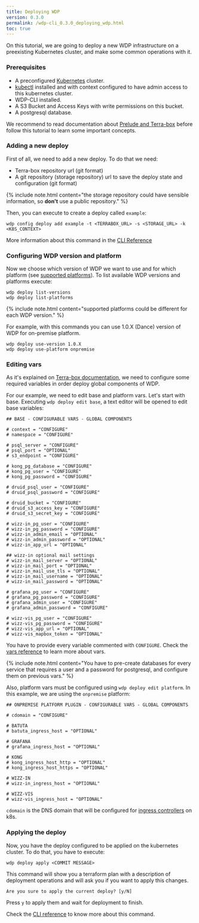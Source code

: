 ```yaml
---
title: Deploying WDP
version: 0.3.0
permalink: /wdp-cli_0.3.0_deploying_wdp.html
toc: true
---
```


On this tutorial, we are going to deploy a new WDP infrastructure on a 
preexisting Kubernetes cluster, and make some common operations with it. 

### Prerequisites

- A preconfigured [Kubernetes](https://kubernetes.io/) cluster.
- [kubectl](https://kubernetes.io/docs/tasks/tools/install-kubectl/) installed
and with context configured to have admin access to this kubernetes cluster.
- WDP-CLI installed.
- A S3 Bucket and Access Keys with write permissions on this bucket. 
- A postgresql database.

We recommend to read documentation about [Prelude and Terra-box](prelude_index.html) before follow 
this tutorial to learn some important concepts. 

### Adding a new deploy

First of all, we need to add a new deploy. To do that we need:
- Terra-box repository url (git format)
- A git repository (storage repository) url to save the deploy state and configuration (git format)

{% include note.html content="the storage repository could have sensible 
information, so **don't** use a public repository." %}

Then, you can execute to create a deploy called `example`:

```
wdp config deploy add example -t <TERRABOX_URL> -s <STORAGE_URL> -k <K8S_CONTEXT>
```

More information about this command in the [CLI Reference](wdp-cli_0.3.0_config.html#add)

### Configuring WDP version and platform

Now we choose which version of WDP we want to use and for which platform
(see [supported platforms]()). To list available WDP versions and platforms execute:

```
wdp deploy list-versions
wdp deploy list-platforms
```

{% include note.html content="supported platforms could be different for each 
WDP version." %}

For example, with this commands you can use 1.0.X (Dance) version of WDP for on-premise
platform. 

```
wdp deploy use-version 1.0.X
wdp deploy use-platform onpremise
```

### Editing vars

As it's explained on [Terra-box documentation](terra-box_index.html), we need to configure some
required variables in order deploy global components of WDP. 

For our example, we need to edit base and platform vars. Let's start with base. 
Executing `wdp deploy edit base`, a text editor will be opened to edit base variables:

```
## BASE - CONFIGURABLE VARS - GLOBAL COMPONENTS

# context = "CONFIGURE"
# namespace = "CONFIGURE"

# psql_server = "CONFIGURE"
# psql_port = "OPTIONAL"
# s3_endpoint = "CONFIGURE"

# kong_pg_database = "CONFIGURE"
# kong_pg_user = "CONFIGURE"
# kong_pg_password = "CONFIGURE"

# druid_psql_user = "CONFIGURE"
# druid_psql_password = "CONFIGURE"

# druid_bucket = "CONFIGURE"
# druid_s3_access_key = "CONFIGURE"
# druid_s3_secret_key = "CONFIGURE"

# wizz-in_pg_user = "CONFIGURE"
# wizz-in_pg_password = "CONFIGURE"
# wizz-in_admin_email = "OPTIONAL"
# wizz-in_admin_password = "OPTIONAL"
# wizz-in_app_url = "OPTIONAL"

## wizz-in optional mail settings
# wizz-in_mail_server = "OPTIONAL"
# wizz-in_mail_port = "OPTIONAL"
# wizz-in_mail_use_tls = "OPTIONAL"
# wizz-in_mail_username = "OPTIONAL"
# wizz-in_mail_password = "OPTIONAL"

# grafana_pg_user = "CONFIGURE"
# grafana_pg_password = "CONFIGURE"
# grafana_admin_user = "CONFIGURE"
# grafana_admin_password = "CONFIGURE"

# wizz-vis_pg_user = "CONFIGURE"
# wizz-vis_pg_password = "CONFIGURE"
# wizz-vis_app_url = "OPTIONAL"
# wizz-vis_mapbox_token = "OPTIONAL"
```

You have to provide every variable commented with `CONFIGURE`. Check the
[vars reference]() to learn more about vars.

{% include note.html content="You have to pre-create databases for every
service that requires a user and a password for postgresql, and configure them
on previous vars." %}

Also, platform vars must be configured using `wdp deploy edit platform`. In this 
example, we are using the `onpremise` platform:
```
## ONPREMISE PLATFORM PLUGIN - CONFIGURABLE VARS - GLOBAL COMPONENTS

# cdomain = "CONFIGURE"

# BATUTA
# batuta_ingress_host = "OPTIONAL"

# GRAFANA
# grafana_ingress_host = "OPTIONAL"

# KONG
# kong_ingress_host_http = "OPTIONAL"
# kong_ingress_host_https = "OPTIONAL"

# WIZZ-IN
# wizz-in_ingress_host = "OPTIONAL"

# WIZZ-VIS
# wizz-vis_ingress_host = "OPTIONAL"
```
`cdomain` is the DNS domain that will be configured for 
[ingress controllers](https://kubernetes.io/docs/concepts/services-networking/ingress/) on k8s. 

### Applying the deploy

Now, you have the deploy configured to be applied on the kubernetes cluster. To 
do that, you have to execute:

```
wdp deploy apply <COMMIT MESSAGE>
```

This command will show you a terraform plan with a description of deployment operations and will
ask you if you want to apply this changes. 
```
Are you sure to apply the current deploy? [y/N]
```
Press `y` to apply them and wait for deployment to finish. 

Check the [CLI reference](wdp-cli_0.3.0_deploy.html#apply) to know more about this command. 

